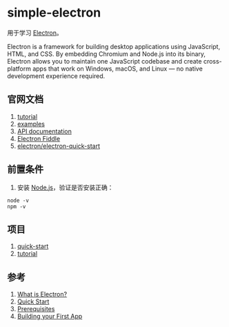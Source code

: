 # simple-electron

用于学习 [Electron](https://www.electronjs.org/docs/latest/)。

Electron is a framework for building desktop applications using JavaScript, HTML, and CSS. By embedding Chromium and Node.js into its binary, Electron allows you to maintain one JavaScript codebase and create cross-platform apps that work on Windows, macOS, and Linux — no native development experience required.

## 官网文档

1. [tutorial](https://www.electronjs.org/docs/latest/tutorial/tutorial-prerequisites)
2. [examples](https://www.electronjs.org/docs/latest/tutorial/examples)
3. [API documentation](https://www.electronjs.org/docs/latest/api/app)
4. [Electron Fiddle](https://www.electronjs.org/fiddle)
5. [electron/electron-quick-start](https://github.com/electron/electron-quick-start)

## 前置条件

1. 安装 [Node.js](https://nodejs.org/en/download/)，验证是否安装正确：

```shell
node -v
npm -v
```

## 项目

1. [quick-start](./quick-start/)
2. [tutorial](./tutorial/)

## 参考

1. [What is Electron?](https://www.electronjs.org/docs/latest/)
2. [Quick Start](https://www.electronjs.org/docs/latest/tutorial/quick-start)
3. [Prerequisites](https://www.electronjs.org/docs/latest/tutorial/tutorial-prerequisites)
4. [Building your First App](https://www.electronjs.org/docs/latest/tutorial/tutorial-first-app)
